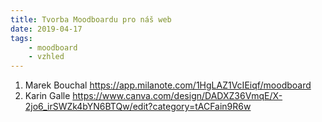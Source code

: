 ```yaml
---
title: Tvorba Moodboardu pro náš web
date: 2019-04-17
tags: 
    - moodboard
    - vzhled
---
```

1. Marek Bouchal
	https://app.milanote.com/1HgLAZ1VcIEiqf/moodboard
2. Karin Galle
	https://www.canva.com/design/DADXZ36VmqE/X-2jo6_irSWZk4bYN6BTQw/edit?category=tACFain9R6w

